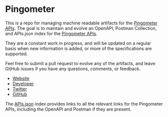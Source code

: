 # PingometerThis is a repo for managing machine readable artifacts for the [Pingometer APIs](https://pingometer.com/). The goal is to maintain and evolve an OpenAPI, Postman Collection, and APIs.json index for the [Pingometer APIs](https://pingometer.com/).They are a constant work in progress, and will be updated on a regular basis when new information is added, or more of the specifications are supported.Feel free to submit a pull request to evolve any of the artifacts, and leave GitHub issues if you have any questions, comments, or feedback.- [Website](https://pingometer.com/)- [Developer](https://pingometer.com/)- [Twitter](https://twitter.com/pingometer)- [GitHub](https://github.com/pingometer)The [APIs.json](https://github.com/api-evangelist/pingometer/blob/master/apis.json) index provides links to all the relevant links for the Pingometer APIs, including the OpenAPI and Postman if they are present.